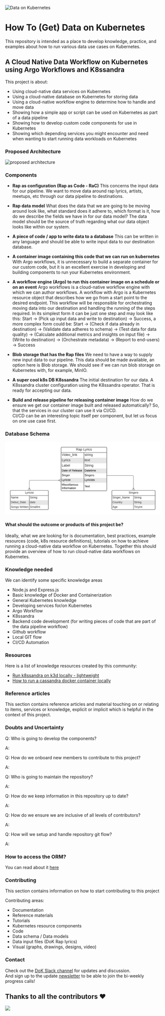 ![](https://dok.community/wp-content/uploads/2021/03/WebKubernetes-estrecho.png "Data on Kubernetes")

# How To (Get) Data on Kubernetes

This repository is intended as a place to develop knowledge, practice, and examples about how to run various data use cases on Kubernetes.

## A Cloud Native Data Workflow on Kubernetes using Argo Workflows and K8ssandra

This project is about:

- Using cloud-native data services on Kubernetes
- Using a cloud-native database on Kubernetes for storing data
- Using a cloud-native workflow engine to determine how to handle and move data
- Showing how a simple app or script can be used on Kubernetes as part of a data pipeline
- Showing how to develop custom code components for use in Kubernetes
- Showing which depending services you might encounter and need when wanting to start running data workloads on Kubernetes

### Proposed Architecture

![proposed architecture](static/how_to_dok_proposed_architecture.png)

### Components

- **Rap as configuration (Rap as Code - RaC)**
  This concerns the input data for our pipeline. We want to move data around rap lyrics, artists, meetups, etc through our data pipeline to destinations.

- **Rap data model**
  What does the data that we are going to be moving around look like, what standard does it adhere to, which format is it, how do we describe the fields we have in for our data model? The data model should be the source of truth regarding what our data object looks like within our system.

- **A piece of code / app to write data to a database**
  This can be written in any language and should be able to write input data to our destination database.

- **A container image containing this code that we can run on kubernetes**
  With Argo workflows, it is unnecessary to build a separate container for our custom code, but it is an excellent exercise in developing and building components to run your Kubernetes environment.

- **A workflow engine (Argo) to run this container image on a schedule or on an event**
  Argo workflows is a cloud-native workflow engine with which we can author workflows. A workflow with Argo is a Kubernetes resource object that describes how we go from a start point to the desired endpoint. This workflow will be responsible for orchestrating moving data into our destination and handling the running of the steps required. In its simplest form it can be just one step and may look like this: Start -> (Pick up input data and write to destination) -> Success, a more complex form could be: Start -> (Check if data already in destination) -> (Validate data adheres to schema) -> (Test data for data quality) -> (Calculate additional metrics and insights on input file) -> (Write to destination) -> (Orchestrate metadata) -> (Report to end-users) -> Success

- **Blob storage that has the Rap files**
  We need to have a way to supply new input data to our pipeline. This data should be made available, an option here is Blob storage. We should see if we can run blob storage on Kubernetes with, for example, MinIO.

- **A super cool k8s DB K8ssandra**
  The initial destination for our data. A K8ssandra cluster configuration using the K8ssandra operator. That is ready for accepting our data.

- **Build and release pipeline for releasing container image**
  How do we ensure we get our container image built and released automatically? So, that the services in our cluster can use it via CI/CD. <br />
  CI/CD can be an interesting topic itself per component, but let us focus on one use case first.


### Database Schema
![Database Schema](resources/database/ERD.png)


#### What should the outcome or products of this project be?

Ideally, what we are looking for is documentation, best practices, example resources (code, k8s resource definitions), tutorials on how to achieve running a cloud-native data workflow on Kubernetes.
Together this should provide an overview of how to run cloud-native data workflows on Kubernetes.

### Knowledge needed

We can identify some specific knowledge areas

- Node.js and Express.js
- Basic knowledge of Docker and Containerization
- General Kubernetes knowledge
- Developing services for/on Kubernetes
- Argo Workflow
- K8ssandra
- Backend code development (for writing pieces of code that are part of the data pipeline workflow)
- Github workflow
- Local GIT flow
- CI/CD Automation

### Resources

Here is a list of knowledge resources created by this community:

- [Run k8ssandra on k3d locally - lightweight](resources/run-k8ssandra-on-k3d-locally-lightweight/run-k8ssandra-on-k3d-locally-lightweight.md)
- [How to run a cassandra docker container locally](Cassandra-Local-Config/README.md)

### Reference articles

This section contains reference articles and material touching on or relating to items, services or knowledge, explicit or implicit which is helpful in the context of this project.

### Doubts and Uncertainty

Q: Who is going to develop the components?

A:

Q: How do we onboard new members to contribute to this project?

A:

Q: Who is going to maintain the repository?

A:

Q: How do we keep information in this repository up to date?

A:

Q: How do we ensure we are inclusive of all levels of contributors?

A:

Q: How will we setup and handle repository git flow?

A:

### How to access the ORM?

You can read about it [here](https://github.com/AbhijithGanesh/how-to-dok/edit/express-config/src/readme.md)

### Contributing

This section contains information on how to start contributing to this project

Contributing areas:

- Documentation
- Reference materials
- Tutorials
- Kubernetes resource components
- Code
- Data schema / Data models
- Data input files (DoK Rap lyrics)
- Visual (graphs, drawings, designs, video)

### Contact

Check out the [DoK Slack channel](https://dokcommunity.slack.com/archives/C029SP0H937) for updates and discussion.  
And sign up to the update [newsletter](https://docs.google.com/forms/d/e/1FAIpQLSeNTRsesRA7-1uMyFeHMMqfG9IgdVd7soY_L4wx5WqeDUcMjA/viewform) to be able to join the bi-weekly progress calls!

## Thanks to all the contributors ❤️

<a href = "https://github.com/dokc/how-to-dok/graphs/contributors">
  <img src = "https://contrib.rocks/image?repo=dokc/how-to-dok"/>
</a>

